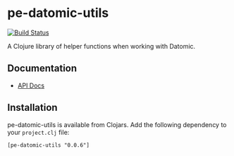 # pe-datomic-utils

[![Build Status](https://travis-ci.org/evanspa/pe-datomic-utils.svg)](https://travis-ci.org/evanspa/pe-datomic-utils)

A Clojure library of helper functions when working with Datomic.

## Documentation

* [API Docs](http://evanspa.github.com/pe-datomic-utils)

## Installation

pe-datomic-utils is available from Clojars.  Add the following dependency to your
`project.clj` file:

```
[pe-datomic-utils "0.0.6"]
```
